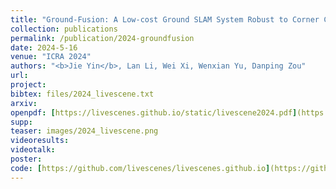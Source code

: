 ```yaml
---
title: "Ground-Fusion: A Low-cost Ground SLAM System Robust to Corner Cases"
collection: publications
permalink: /publication/2024-groundfusion
date: 2024-5-16
venue: "ICRA 2024"
authors: "<b>Jie Yin</b>, Lan Li, Wei Xi, Wenxian Yu, Danping Zou"
url: 
project: 
bibtex: files/2024_livescene.txt
arxiv: 
openpdf: [https://livescenes.github.io/static/livescene2024.pdf](https://arxiv.org/abs/2402.14308)
supp: 
teaser: images/2024_livescene.png
videoresults: 
videotalk: 
poster: 
code: [https://github.com/livescenes/livescenes.github.io](https://github.com/livescenes/livescenes.github.io](https://github.com/SJTU-ViSYS/Ground-Fusion)
---
```

